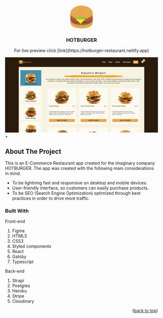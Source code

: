 <div id="top"></div>

<!-- PROJECT LOGO -->
<br />
<div align="center" >
  <a href="https://hotburger-restaurant.netlify.app/">
    <img src="https://github.com/Dev-Geo-Nik/HOTBURGER/blob/main/src/assets/images/Logo.png" alt="Logo" width="80" height="80">
  </a>

  <h3 align="center">HOTBURGER</h3>
  For live preview click [link](https://hotburger-restaurant.netlify.app)
</div>
 



<img src="https://github.com/Dev-Geo-Nik/Personal-website/blob/main/src/assets/images/projects/hotburger/menu.png" alt="project image">+

## About The Project
This is an E-Commerce Restaurant app created for the imaginary company HOTBURGER. The app was created with the following main considerations in mind.

-   To be lightning fast and responsive on desktop and mobile devices.
-   User-friendly interface, so customers can easily purchase products.
-   To be SEO (Search Engine Optimization) optimized through best practices in order to drive more traffic.



### Built With

Front-end
1. Figma
1. HTML5
1. CSS3
1. Styled components
1. React
1. Gatsby
1. Typescript


Back-end
1. Strapi
1. Postgres
1. Heroku
1. Stripe
1. Cloudinary






<p align="right">(<a href="#top">back to top</a>)</p>


